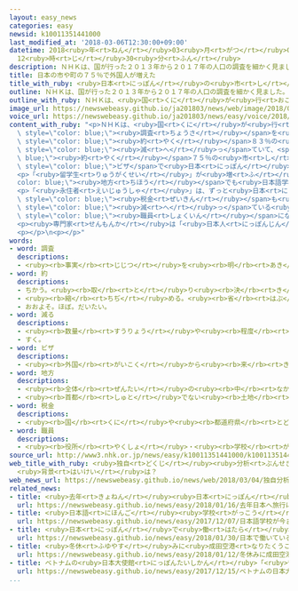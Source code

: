 ```yaml
---
layout: easy_news
categories: easy
newsid: k10011351441000
last_modified_at: '2018-03-06T12:30:00+09:00'
datetime: 2018<ruby>年<rt>ねん</rt></ruby>03<ruby>月<rt>がつ</rt></ruby>06<ruby>日<rt>にち</rt></ruby>
  12<ruby>時<rt>じ</rt></ruby>30<ruby>分<rt>ふん</rt></ruby>
description: ＮＨＫは、国が行った２０１３年から２０１７年の人口の調査を細かく見ました。
title: 日本の市や町の７５％で外国人が増えた
title_with_ruby: <ruby>日本<rt>にっぽん</rt></ruby>の<ruby>市<rt>し</rt></ruby>や<ruby>町<rt>まち</rt></ruby>の７５％で<ruby>外国人<rt>がいこくじん</rt></ruby>が<ruby>増<rt>ふ</rt></ruby>えた
outline: ＮＨＫは、国が行った２０１３年から２０１７年の人口の調査を細かく見ました。
outline_with_ruby: ＮＨＫは、<ruby>国<rt>くに</rt></ruby>が<ruby>行<rt>おこな</rt></ruby>った２０１３<ruby>年<rt>ねん</rt></ruby>から２０１７<ruby>年<rt>ねん</rt></ruby>の<ruby>人口<rt>じんこう</rt></ruby>の<ruby>調査<rt>ちょうさ</rt></ruby>を<ruby>細<rt>こま</rt></ruby>かく<ruby>見<rt>み</rt></ruby>ました。
image_url: https://newswebeasy.github.io/ja201803/news/web/image/2018/03/04/K10011351441_1803041930_1803041933_01_03.jpg
voice_url: https://newswebeasy.github.io/ja201803/news/easy/voice/2018/03/06/k10011351441000.mp3
content_with_ruby: "<p>ＮＨＫは、<ruby>国<rt>くに</rt></ruby>が<ruby>行<rt>おこな</rt></ruby>った２０１３<ruby>年<rt>ねん</rt></ruby>から２０１７<ruby>年<rt>ねん</rt></ruby>の<ruby>人口<rt>じんこう</rt></ruby>の<span\
  \ style=\"color: blue;\"><ruby>調査<rt>ちょうさ</rt></ruby></span>を<ruby>細<rt>こま</rt></ruby>かく<ruby>見<rt>み</rt></ruby>ました。そして、<ruby>日本<rt>にっぽん</rt></ruby>の<span\
  \ style=\"color: blue;\"><ruby>約<rt>やく</rt></ruby></span>８３％の<ruby>市<rt>し</rt></ruby>や<ruby>町<rt>まち</rt></ruby>では<ruby>日本人<rt>にっぽんじん</rt></ruby>が<span\
  \ style=\"color: blue;\"><ruby>減<rt>へ</rt></ruby>っ</span>ていて、<span style=\"color:\
  \ blue;\"><ruby>約<rt>やく</rt></ruby></span>７５％の<ruby>市<rt>し</rt></ruby>や<ruby>町<rt>まち</rt></ruby>では<ruby>外国人<rt>がいこくじん</rt></ruby>が<ruby>増<rt>ふ</rt></ruby>えていることがわかりました。「<ruby>留学生<rt>りゅうがくせい</rt></ruby>」や「<ruby>技術実習生<rt>ぎじゅつじっしゅうせい</rt></ruby>」「<ruby>永住者<rt>えいじゅうしゃ</rt></ruby>」の<span\
  \ style=\"color: blue;\">ビザ</span>で<ruby>日本<rt>にっぽん</rt></ruby>にいる<ruby>外国人<rt>がいこくじん</rt></ruby>が<ruby>増<rt>ふ</rt></ruby>えています。</p>\n\
  <p>「<ruby>留学生<rt>りゅうがくせい</rt></ruby>」が<ruby>増<rt>ふ</rt></ruby>えているため<span style=\"\
  color: blue;\"><ruby>地方<rt>ちほう</rt></ruby></span>でも<ruby>日本語学校<rt>にほんごがっこう</rt></ruby>が<ruby>増<rt>ふ</rt></ruby>えています。<ruby>日本語学校<rt>にほんごがっこう</rt></ruby>で<ruby>勉強<rt>べんきょう</rt></ruby>しながらアルバイトをする<ruby>留学生<rt>りゅうがくせい</rt></ruby>が<ruby>来<rt>き</rt></ruby>て、<ruby>働<rt>はたら</rt></ruby>く<ruby>人<rt>ひと</rt></ruby>が<ruby>増<rt>ふ</rt></ruby>えたと<ruby>喜<rt>よろこ</rt></ruby>んでいる<ruby>町<rt>まち</rt></ruby>もあります。</p>\n\
  <p>「<ruby>永住者<rt>えいじゅうしゃ</rt></ruby>」は、ずっと<ruby>日本<rt>にっぽん</rt></ruby>で<ruby>仕事<rt>しごと</rt></ruby>ができて、<span\
  \ style=\"color: blue;\"><ruby>税金<rt>ぜいきん</rt></ruby></span>も<ruby>払<rt>はら</rt></ruby>います。<ruby>日本人<rt>にっぽんじん</rt></ruby>が<span\
  \ style=\"color: blue;\"><ruby>減<rt>へ</rt></ruby>っ</span>ている<ruby>島根県<rt>しまねけん</rt></ruby><ruby>出雲市<rt>いずもし</rt></ruby>は、<ruby>外国人<rt>がいこくじん</rt></ruby>に<ruby>市<rt>し</rt></ruby>の<span\
  \ style=\"color: blue;\"><ruby>職員<rt>しょくいん</rt></ruby></span>になってもらって、<ruby>外国人<rt>がいこくじん</rt></ruby>が<ruby>相談<rt>そうだん</rt></ruby>しやすくしました。<ruby>外国人<rt>がいこくじん</rt></ruby>にずっと<ruby>住<rt>す</rt></ruby>み<ruby>続<rt>つづ</rt></ruby>けてほしいと<ruby>考<rt>かんが</rt></ruby>えています。</p>\n\
  <p><ruby>専門家<rt>せんもんか</rt></ruby>は「<ruby>日本人<rt>にっぽんじん</rt></ruby>と<ruby>外国人<rt>がいこくじん</rt></ruby>が<ruby>一緒<rt>いっしょ</rt></ruby>に<ruby>生活<rt>せいかつ</rt></ruby>する<ruby>社会<rt>しゃかい</rt></ruby>をどうつくるか、みんなで<ruby>考<rt>かんが</rt></ruby>えなければなりません」と<ruby>話<rt>はな</rt></ruby>しています。</p>\n\
  <p></p>\n<p></p>"
words:
- word: 調査
  descriptions:
  - <ruby><rb>事実</rb><rt>じじつ</rt></ruby>を<ruby><rb>明</rb><rt>あき</rt></ruby>らかにするために、<ruby><rb>調</rb><rt>しら</rt></ruby>べること。
- word: 約
  descriptions:
  - ちかう。<ruby><rb>取</rb><rt>と</rt></ruby>り<ruby><rb>決</rb><rt>き</rt></ruby>める。
  - <ruby><rb>縮</rb><rt>ちぢ</rt></ruby>める。<ruby><rb>省</rb><rt>はぶ</rt></ruby>く。<ruby><rb>簡単</rb><rt>かんたん</rt></ruby>にする。
  - おおよそ。ほぼ。だいたい。
- word: 減る
  descriptions:
  - <ruby><rb>数量</rb><rt>すうりょう</rt></ruby>や<ruby><rb>程度</rb><rt>ていど</rt></ruby>が<ruby><rb>少</rb><rt>すく</rt></ruby>なくなる。
  - すく。
- word: ビザ
  descriptions:
  - <ruby><rb>外国</rb><rt>がいこく</rt></ruby>から<ruby><rb>来</rb><rt>き</rt></ruby>た<ruby><rb>人</rb><rt>ひと</rt></ruby>の<ruby><rb>旅券</rb><rt>りょけん</rt></ruby>を<ruby><rb>調</rb><rt>しら</rt></ruby>べ、その<ruby><rb>国</rb><rt>くに</rt></ruby>に<ruby><rb>入</rb><rt>はい</rt></ruby>ることを<ruby><rb>認</rb><rt>みと</rt></ruby>める<ruby><rb>許可証</rb><rt>きょかしょう</rt></ruby>。<ruby><rb>査証</rb><rt>さしょう</rt></ruby>。
- word: 地方
  descriptions:
  - <ruby><rb>全体</rb><rt>ぜんたい</rt></ruby>の<ruby><rb>中</rb><rt>なか</rt></ruby>で、ある<ruby><rb>区切</rb><rt>くぎ</rt></ruby>られた<ruby><rb>土地</rb><rt>とち</rt></ruby>。
  - <ruby><rb>首都</rb><rt>しゅと</rt></ruby>でない<ruby><rb>土地</rb><rt>とち</rt></ruby>。いなか。
- word: 税金
  descriptions:
  - <ruby><rb>国</rb><rt>くに</rt></ruby>や<ruby><rb>都道府県</rb><rt>とどうふけん</rt></ruby>、<ruby><rb>市町村</rb><rt>しちょうそん</rt></ruby>が、そこに<ruby><rb>住</rb><rt>す</rt></ruby>んでいる<ruby><rb>人</rb><rt>ひと</rt></ruby>から<ruby><rb>集</rb><rt>あつ</rt></ruby>めるお<ruby><rb>金</rb><rt>かね</rt></ruby>。
- word: 職員
  descriptions:
  - <ruby><rb>役所</rb><rt>やくしょ</rt></ruby>・<ruby><rb>学校</rb><rt>がっこう</rt></ruby>・<ruby><rb>団体</rb><rt>だんたい</rt></ruby>などに<ruby><rb>勤</rb><rt>つと</rt></ruby>めている<ruby><rb>人</rb><rt>ひと</rt></ruby>。
source_url: http://www3.nhk.or.jp/news/easy/k10011351441000/k10011351441000.html
web_title_with_ruby: <ruby>独自<rt>どくじ</rt></ruby><ruby>分析<rt>ぶんせき</rt></ruby> <ruby>全<rt>ぜん</rt></ruby>1741<ruby>市区町村<rt>しくちょうそん</rt></ruby>の75％で<ruby>外国人<rt>がいこくじん</rt></ruby><ruby>増加<rt>ぞうか</rt></ruby>
  <ruby>背景<rt>はいけい</rt></ruby>は？
web_news_url: https://newswebeasy.github.io/news/web/2018/03/04/独自分析-全1741市区町村の75で外国人増加-背景は
related_news:
- title: <ruby>去年<rt>きょねん</rt></ruby><ruby>日本<rt>にっぽん</rt></ruby>へ<ruby>旅行<rt>りょこう</rt></ruby>に<ruby>来<rt>き</rt></ruby>た<ruby>外国人<rt>がいこくじん</rt></ruby>はいちばん<ruby>多<rt>おお</rt></ruby>い２８６９<ruby>万<rt>まん</rt></ruby><ruby>人<rt>にん</rt></ruby>
  url: https://newswebeasy.github.io/news/easy/2018/01/16/去年日本へ旅行に来た外国人はいちばん多い2869万人
- title: <ruby>日本語<rt>にほんご</rt></ruby><ruby>学校<rt>がっこう</rt></ruby>が<ruby>今<rt>いま</rt></ruby>までで<ruby>最<rt>もっと</rt></ruby>も<ruby>多<rt>おお</rt></ruby>くなる
  url: https://newswebeasy.github.io/news/easy/2017/12/07/日本語学校が今までで最も多くなる
- title: <ruby>日本<rt>にっぽん</rt></ruby>で<ruby>働<rt>はたら</rt></ruby>いている<ruby>外国人<rt>がいこくじん</rt></ruby>　<ruby>今<rt>いま</rt></ruby>まででいちばん<ruby>多<rt>おお</rt></ruby>い１２７<ruby>万<rt>まん</rt></ruby><ruby>人<rt>にん</rt></ruby>
  url: https://newswebeasy.github.io/news/easy/2018/01/30/日本で働いている外国人-今まででいちばん多い127万人
- title: <ruby>冬休<rt>ふゆやす</rt></ruby>みに<ruby>成田空港<rt>なりたくうこう</rt></ruby>の<ruby>国際線<rt>こくさいせん</rt></ruby>を<ruby>利用<rt>りよう</rt></ruby>した<ruby>人<rt>ひと</rt></ruby>は１１４<ruby>万<rt>まん</rt></ruby><ruby>人<rt>にん</rt></ruby>
  url: https://newswebeasy.github.io/news/easy/2018/01/12/冬休みに成田空港の国際線を利用した人は114万人
- title: ベトナムの<ruby>日本大使館<rt>にっぽんたいしかん</rt></ruby>「<ruby>留学<rt>りゅうがく</rt></ruby>する<ruby>前<rt>まえ</rt></ruby>に<ruby>正<rt>ただ</rt></ruby>しい<ruby>情報<rt>じょうほう</rt></ruby>を<ruby>集<rt>あつ</rt></ruby>めて」
  url: https://newswebeasy.github.io/news/easy/2017/12/15/ベトナムの日本大使館留学する前に正しい情報を集めて
...
```

